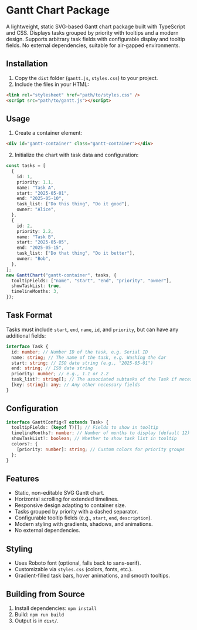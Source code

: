 # Gantt Chart Package

A lightweight, static SVG-based Gantt chart package built with TypeScript and CSS. Displays tasks grouped by priority with tooltips and a modern design. Supports arbitrary task fields with configurable display and tooltip fields. No external dependencies, suitable for air-gapped environments.

## Installation

1. Copy the `dist` folder (`gantt.js`, `styles.css`) to your project.
2. Include the files in your HTML:

```html
<link rel="stylesheet" href="path/to/styles.css" />
<script src="path/to/gantt.js"></script>
```

## Usage

1. Create a container element:

```html
<div id="gantt-container" class="gantt-container"></div>
```

2. Initialize the chart with task data and configuration:

```ts
const tasks = [
  {
    id: 1,
    priority: 1.1,
    name: "Task A",
    start: "2025-05-01",
    end: "2025-05-10",
    task_list: ["Do this thing", "Do it good"],
    owner: "Alice",
  },
  {
    id: 2,
    priority: 2.2,
    name: "Task B",
    start: "2025-05-05",
    end: "2025-05-15",
    task_list: ["Do that thing", "Do it better"],
    owner: "Bob",
  },
];
new GanttChart("gantt-container", tasks, {
  tooltipFields: ["name", "start", "end", "priority", "owner"],
  showTaskList: true,
  timelineMonths: 3,
});
```

## Task Format

Tasks must include `start`, `end`, `name`, `id`, and `priority`, but can have any additional fields:

```ts
interface Task {
  id: number; // Number ID of the task, e.g. Serial ID
  name: string; // The name of the task, e.g. Washing the Car
  start: string; // ISO date string (e.g., "2025-05-01")
  end: string; // ISO date string
  priority: number; // e.g., 1.1 or 2.2
  task_list?: string[]; // The associated subtasks of the Task if necessary
  [key: string]: any; // Any other necessary fields
}
```

## Configuration

```ts
interface GanttConfig<T extends Task> {
  tooltipFields: (keyof T)[]; // Fields to show in tooltip
  timelineMonths?: number; // Number of months to display (default 12)
  showTaskList?: boolean; // Whether to show task list in tooltip
  colors?: {
    [priority: number]: string; // Custom colors for priority groups
  };
}
```

## Features

- Static, non-editable SVG Gantt chart.
- Horizontal scrolling for extended timelines.
- Responsive design adapting to container size.
- Tasks grouped by priority with a dashed separator.
- Configurable tooltip fields (e.g., `start`, `end`, `description`).
- Modern styling with gradients, shadows, and animations.
- No external dependencies.

## Styling

- Uses Roboto font (optional, falls back to sans-serif).
- Customizable via `styles.css` (colors, fonts, etc.).
- Gradient-filled task bars, hover animations, and smooth tooltips.

## Building from Source

1. Install dependencies: `npm install`
2. Build: `npm run build`
3. Output is in `dist/`.
